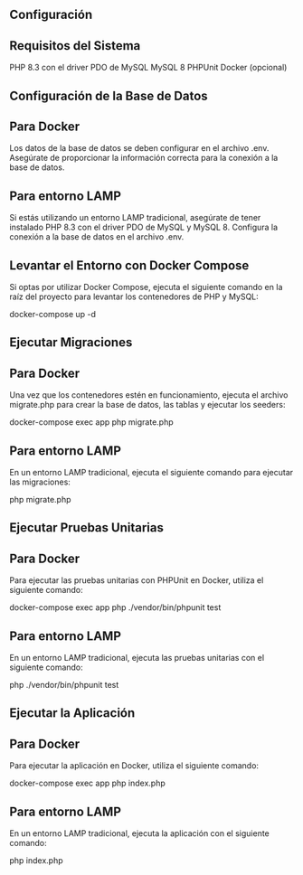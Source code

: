 ## Configuración

## Requisitos del Sistema

PHP 8.3 con el driver PDO de MySQL
MySQL 8
PHPUnit
Docker (opcional)

## Configuración de la Base de Datos

## Para Docker

Los datos de la base de datos se deben configurar en el archivo .env. Asegúrate de proporcionar la información correcta para la conexión a la base de datos.

## Para entorno LAMP

Si estás utilizando un entorno LAMP tradicional, asegúrate de tener instalado PHP 8.3 con el driver PDO de MySQL y MySQL 8. Configura la conexión a la base de datos en el archivo .env.

## Levantar el Entorno con Docker Compose

Si optas por utilizar Docker Compose, ejecuta el siguiente comando en la raíz del proyecto para levantar los contenedores de PHP y MySQL:

docker-compose up -d

## Ejecutar Migraciones

## Para Docker

Una vez que los contenedores estén en funcionamiento, ejecuta el archivo migrate.php para crear la base de datos, las tablas y ejecutar los seeders:

docker-compose exec app php migrate.php

## Para entorno LAMP

En un entorno LAMP tradicional, ejecuta el siguiente comando para ejecutar las migraciones:

php migrate.php

## Ejecutar Pruebas Unitarias

## Para Docker

Para ejecutar las pruebas unitarias con PHPUnit en Docker, utiliza el siguiente comando:

docker-compose exec app php ./vendor/bin/phpunit test

## Para entorno LAMP

En un entorno LAMP tradicional, ejecuta las pruebas unitarias con el siguiente comando:

php ./vendor/bin/phpunit test

## Ejecutar la Aplicación

## Para Docker

Para ejecutar la aplicación en Docker, utiliza el siguiente comando:

docker-compose exec app php index.php

## Para entorno LAMP

En un entorno LAMP tradicional, ejecuta la aplicación con el siguiente comando:

php index.php